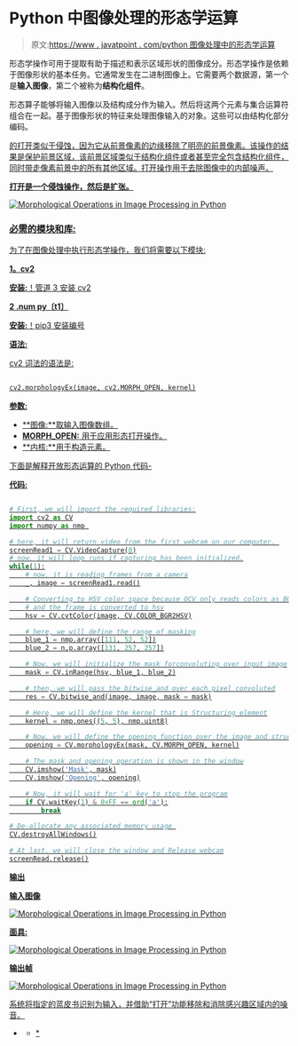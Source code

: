 # Python 中图像处理的形态学运算

> 原文:[https://www . javatpoint . com/python 图像处理中的形态学运算](https://www.javatpoint.com/morphological-operations-in-image-processing-in-python)

形态学操作可用于提取有助于描述和表示区域形状的图像成分。形态学操作是依赖于图像形状的基本任务。它通常发生在二进制图像上。它需要两个数据源，第一个是**输入图像**，第二个被称为**结构化组件**。

形态算子能够将输入图像以及结构成分作为输入。然后将这两个元素与集合运算符组合在一起。基于图像形状的特征来处理图像输入的对象。这些可以由结构化部分编码。

<u>的打开类似于侵蚀，因为它从前景像素的边缘移除了明亮的前景像素。该操作的结果是保护前景区域，该前景区域类似于结构化组件或者甚至完全包含结构化组件，同时带走像素前景中的所有其他区域。打开操作用于去除图像中的内部噪声。</u>

 <u>**打开是一个侵蚀操作，然后是扩张。**

![Morphological Operations in Image Processing in Python](img/c812dd814dd1a05d91eec3ffbfb8ee2f.png)

### 必需的模块和库:

为了在图像处理中执行形态学操作，我们将需要以下模块:

**1。cv2**

**安装:**！管道 3 安装 cv2

**2 .num py〔t1〕**

**安装:**！pip3 安装编号

**语法:**

cv2 词法的语法是:

```py

cv2.morphologyEx(image, cv2.MORPH_OPEN, kernel)

```

**参数:**

*   **图像:**取输入图像数组。
*   **MORPH_OPEN:** 用于应用形态打开操作。
*   **内核:**用于构造元素。

下面是解释开放形态运算的 Python 代码-

**代码:**

```py

# First, we will import the required libraries:
import cv2 as CV
import numpy as nmp 

# here, it will return video from the first webcam on our computer. 
screenRead1 = CV.VideoCapture(0)
# now, it will loop runs if capturing has been initialized.
while(1):
    # now, it is reading frames from a camera
    _, image = screenRead1.read()

    # Converting to HSV color space because OCV only reads colors as BGR 
    # and the frame is converted to hsv
    hsv = CV.cvtColor(image, CV.COLOR_BGR2HSV)

    # here, we will define the range of masking
    blue_1 = nmp.array([111, 52, 52])
    blue_2 = n,p.array([131, 257, 257])

    # Now, we will initialize the mask forconvoluting over input image
    mask = CV.inRange(hsv, blue_1, blue_2)

    # then, we will pass the bitwise_and over each pixel convoluted
    res = CV.bitwise_and(image, image, mask = mask)

    # Here, we will define the kernel that is Structuring element
    kernel = nmp.ones((5, 5), nmp.uint8)

    # Now, we will define the opening function over the image and structuring   # element
    opening = CV.morphologyEx(mask, CV.MORPH_OPEN, kernel)

    # The mask and opening operation is shown in the window
    CV.imshow('Mask', mask)
    CV.imshow('Opening', opening)

    # Now, it will wait for 'a' key to stop the program
    if CV.waitKey(1) & 0xFF == ord('a'):
        break

# De-allocate any associated memory usage 
CV.destroyAllWindows()

# At last, we will close the window and Release webcam
screenRead.release()

```

**输出**

**输入图像**

![Morphological Operations in Image Processing in Python](img/f3658c66cc7a09b6c195daf2ae5e2586.png)

**面具:**

![Morphological Operations in Image Processing in Python](img/9d251ad220173a5a9aa41fe7c002ece9.png)

**输出帧**

![Morphological Operations in Image Processing in Python](img/fca23cab6831bad258c6ac927a884799.png)

系统将指定的蓝皮书识别为输入，并借助“打开”功能移除和消除感兴趣区域内的噪音。

* * *</u>